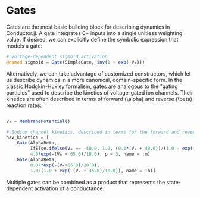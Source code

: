 # Gates

Gates are the most basic building block for describing dynamics in Conductor.jl. A gate
integrates 0+ inputs into a single unitless weighting value. If desired, we can explicitly
define the symbolic expression that models a gate:

```julia
# Voltage-dependent sigmoid activation
@named sigmoid = Gate(SimpleGate, inv(1 + exp(-Vₘ)))
```

Alternatively, we can take advantage of customized constructors, which let us describe
dynamics in a more canonical, domain-specific form. In the classic Hodgkin-Huxley formalism, gates are analogous to the "gating particles" used to describe the kinetics of voltage-gated ion channels. Their kinetics are often described in terms of forward (\alpha) and reverse (\beta) reaction rates:

```julia

Vₘ = MembranePotential()

# Sodium channel kinetics, described in terms for the forward and reverse rxn rates
nav_kinetics = [
    Gate(AlphaBeta,
         IfElse.ifelse(Vₘ == -40.0, 1.0, (0.1*(Vₘ + 40.0))/(1.0 - exp(-(Vₘ + 40.0)/10.0))),
         4.0*exp(-(Vₘ + 65.0)/18.0), p = 3, name = :m)
    Gate(AlphaBeta,
         0.07*exp(-(Vₘ+65.0)/20.0),
         1.0/(1.0 + exp(-(Vₘ + 35.0)/10.0)), name = :h)]
```
Multiple gates can be combined
as a product that represents the state-dependent activation of a conductance.



